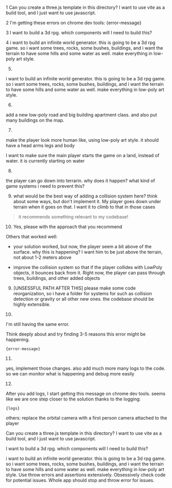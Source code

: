 1
Can you create a three.js template in this directory? I want to use vite as a build tool, and I just want to use javascript.

2
I'm getting these errors on chrome dev tools: {error-message}

3
I want to build a 3d rpg. which components will I need to build this?


4
i want to build an infinite world generator. this is going to be a 3d rpg game. so i want some trees, rocks, some bushes, buildings, and i want the terrain to have some hills and some water as well. make everything in low-poly art style.


5.
i want to build an infinite world generator. this is going to be a 3d rpg game. so i want some trees, rocks, some bushes, buildings, and i want the terrain to have some hills and some water as well. make everything in low-poly art style.


6.
add a new low-poly road and big building apartment class. and also put many buildings on the map.



7.
make the player look more human like, using low-poly art style. it should have a head arms legs and body

I want to make sure the main player starts the game on a land, instead of water. it is currently starting on water

8.
the player can go down into terrarin. why does it happen? what kind of game systems i need to prevent this?


9. what would be the best way of adding a collision system here? think about some ways, but don't implement it. My player goes down under terrain when it goes on that. I want it to climb to that in those cases

> it recommends something relevant to my codebase!

10. Yes, please with the approach that you recommend


Others that worked well:
- your solution worked, but now, the player seem a bit above of the surface. why this is happening? I want him to be just above the terrain, not about 1-2 meters above


- improve the collision system so that if the player collides with LowPoly objects, it bounces back from it. Right now, the player can pass through trees, buildings, and other added objects





9. [UNSESSFUL PATH AFTER THIS]
please make some code reorganization, so i have a folder for systems for such as collision detection or gravity or all other new ones. the codebase should be highly extensible. 


10.
I'm still having the same error.

Think deeply about and try finding 3-5 reasons this error might be happening.

```
{error-message}
```

11.
yes, implement those changes. also add much more many logs to the code. so we can monitor what is happening and debug more easily

12.
After you add logs, I start getting this message on chrome dev tools. seems like we are one step closer to the solution thanks to the logging:

```
{logs}
```






others:
replace the orbital camera with a first person camera attached to the player



Can you create a three.js template in this directory? I want to use vite as a build tool, and I just want to use javascript.


I want to build a 3d rpg. which components will I need to build this?

i want to build an infinite world generator. this is going to be a 3d rpg game. so i want some trees, rocks, some bushes, buildings, and i want the terrain to have some hills and some water as well. make everything in low-poly art style. Use throw errors and assertions extensively. Obsessively check code for potential issues. Whole app should stop and throw error for issues.